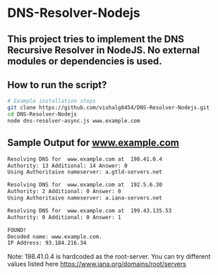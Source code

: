 # DNS-Resolver-Nodejs
## This project tries to implement the DNS Recursive Resolver in NodeJS. No external modules or dependencies is used.

## How to run the script?

```bash
# Example installation steps
git clone https://github.com/vishalg8454/DNS-Resolver-Nodejs.git
cd DNS-Resolver-Nodejs
node dns-resolver-async.js www.example.com
```

## Sample Output for www.example.com
```bash
Resolving DNS for  www.example.com at  198.41.0.4
Authority: 13 Additional: 14 Answer: 0
Using Authoritaive nameserver: a.gtld-servers.net

Resolving DNS for  www.example.com at  192.5.6.30
Authority: 2 Additional: 0 Answer: 0
Using Authoritaive nameserver: a.iana-servers.net

Resolving DNS for  www.example.com at  199.43.135.53
Authority: 0 Additional: 0 Answer: 1

FOUND!
Decoded name: www.example.com.
IP Address: 93.184.216.34
```
Note: 198.41.0.4 is hardcoded as the root-server. You can try different values listed here https://www.iana.org/domains/root/servers
